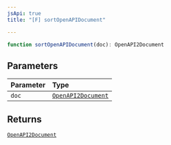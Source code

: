 ```yaml
---
jsApi: true
title: "[F] sortOpenAPIDocument"

---
```

```ts
function sortOpenAPIDocument(doc): OpenAPI2Document
```

## Parameters

| Parameter | Type |
| :------ | :------ |
| `doc` | [`OpenAPI2Document`](../interfaces/OpenAPI2Document.md) |

## Returns

[`OpenAPI2Document`](../interfaces/OpenAPI2Document.md)
